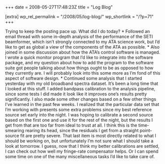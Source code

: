+++
date = 2008-05-27T17:48:23Z
title = "Log Blog"

[extra]
wp_rel_permalink = "/2008/05/log-blog/"
wp_shortlink = "/?p=71"
+++

Trying to keep the posting pace up. What did I do today?  *   Followed an
email thread with some in-depth analysis of the performance of the SETI
beamformer, which isn’t strongly connected to my ATA science work, but I’d
like to get as global a view of the components of the ATA as possible. *
Also joined in some discussion about how the ATA’s control software is
managed. I wrote a quick monitor program that I’d like to integrate into the
software package, and my question about how to add the program to the software
suite got people talking about how things ought to be as opposed to how they
currently are. I will probably look into this some more as I’m fond of this
aspect of software design. *   Continued some analysis that I started
yesterday with my old broadband spectra dataset. It’s been a long time that I
looked at this stuff. I added bandpass calibration to the analysis pipeline,
since some tests I did made it look like it improves one’s results pretty
significantly. I also made some other changes based on a few other things I’ve
learned in the past few weeks. I realized that the particular data set that
I’m working with presents some extra problems since my best reference source
set early into the night. I was hoping to calibrate a second source based on
the first one and use it for the rest of the night, but the results I get from
that are too far from ideal to trust at all. I think this is the time-smearing
rearing its head, since the residuals I get from a straight point-source fit
are pretty severe.  That last item is most directly related to what I should
be working on, but unfortunately I’m not sure what I should take a look at
tomorrow. I guess, now that I think my better calibrations are settled, I can
check out how well my fringe-rate compensator helps. Or I can spend some time
on one of the many miscellaneous tasks I’d like to take care of.
